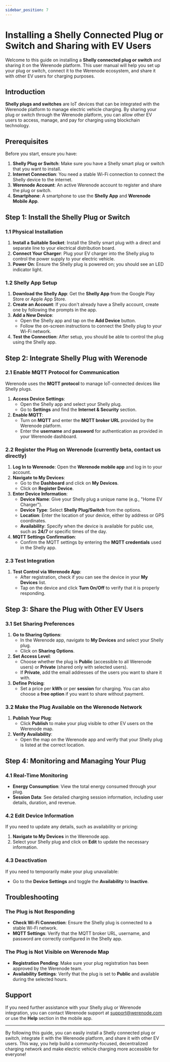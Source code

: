```yaml
---
sidebar_position: 7
---
```


# Installing a Shelly Connected Plug or Switch and Sharing with EV Users

Welcome to this guide on installing a **Shelly connected plug or switch** and sharing it on the Werenode platform. This user manual will help you set up your plug or switch, connect it to the Werenode ecosystem, and share it with other EV users for charging purposes.

## Introduction

**Shelly plugs and switches** are IoT devices that can be integrated with the Werenode platform to manage electric vehicle charging. By sharing your plug or switch through the Werenode platform, you can allow other EV users to access, manage, and pay for charging using blockchain technology.

## Prerequisites

Before you start, ensure you have:

1. **Shelly Plug or Switch**: Make sure you have a Shelly smart plug or switch that you want to install.
2. **Internet Connection**: You need a stable Wi-Fi connection to connect the Shelly device to the internet.
3. **Werenode Account**: An active Werenode account to register and share the plug or switch.
4. **Smartphone**: A smartphone to use the **Shelly App** and **Werenode Mobile App**.

## Step 1: Install the Shelly Plug or Switch

### 1.1 Physical Installation

1. **Install a Suitable Socket**: Install the Shelly smart plug with a direct and separate line to your electrical distribution board.
2. **Connect Your Charger**: Plug your EV charger into the Shelly plug to control the power supply to your electric vehicle.
3. **Power On**: Ensure the Shelly plug is powered on; you should see an LED indicator light.

### 1.2 Shelly App Setup

1. **Download the Shelly App**: Get the **Shelly App** from the Google Play Store or Apple App Store.
2. **Create an Account**: If you don't already have a Shelly account, create one by following the prompts in the app.
3. **Add a New Device**:
   - Open the Shelly app and tap on the **Add Device** button.
   - Follow the on-screen instructions to connect the Shelly plug to your Wi-Fi network.
4. **Test the Connection**: After setup, you should be able to control the plug using the Shelly app.

## Step 2: Integrate Shelly Plug with Werenode

### 2.1 Enable MQTT Protocol for Communication

Werenode uses the **MQTT protocol** to manage IoT-connected devices like Shelly plugs.

1. **Access Device Settings**:
   - Open the Shelly app and select your Shelly plug.
   - Go to **Settings** and find the **Internet & Security** section.
2. **Enable MQTT**:
   - Turn on **MQTT** and enter the **MQTT broker URL** provided by the Werenode platform.
   - Enter the **username** and **password** for authentication as provided in your Werenode dashboard.

### 2.2 Register the Plug on Werenode (currently beta, contact us directly)

1. **Log In to Werenode**: Open the **Werenode mobile app** and log in to your account.
2. **Navigate to My Devices**:
   - Go to the **Dashboard** and click on **My Devices**.
   - Click on **Register Device**.
3. **Enter Device Information**:
   - **Device Name**: Give your Shelly plug a unique name (e.g., "Home EV Charger").
   - **Device Type**: Select **Shelly Plug/Switch** from the options.
   - **Location**: Enter the location of your device, either by address or GPS coordinates.
   - **Availability**: Specify when the device is available for public use, such as **24/7** or specific times of the day.
4. **MQTT Settings Confirmation**:
   - Confirm the MQTT settings by entering the **MQTT credentials** used in the Shelly app.

### 2.3 Test Integration

1. **Test Control via Werenode App**:
   - After registration, check if you can see the device in your **My Devices** list.
   - Tap on the device and click **Turn On/Off** to verify that it is properly responding.

## Step 3: Share the Plug with Other EV Users

### 3.1 Set Sharing Preferences

1. **Go to Sharing Options**:
   - In the Werenode app, navigate to **My Devices** and select your Shelly plug.
   - Click on **Sharing Options**.
2. **Set Access Level**:
   - Choose whether the plug is **Public** (accessible to all Werenode users) or **Private** (shared only with selected users).
   - If **Private**, add the email addresses of the users you want to share it with.
3. **Define Pricing**:
   - Set a price per **kWh** or per **session** for charging. You can also choose a **free option** if you want to share without payment.

### 3.2 Make the Plug Available on the Werenode Network

1. **Publish Your Plug**:
   - Click **Publish** to make your plug visible to other EV users on the Werenode map.
2. **Verify Availability**:
   - Open the map on the Werenode app and verify that your Shelly plug is listed at the correct location.

## Step 4: Monitoring and Managing Your Plug

### 4.1 Real-Time Monitoring

- **Energy Consumption**: View the total energy consumed through your plug.
- **Session Data**: See detailed charging session information, including user details, duration, and revenue.

### 4.2 Edit Device Information

If you need to update any details, such as availability or pricing:

1. **Navigate to My Devices** in the Werenode app.
2. Select your Shelly plug and click on **Edit** to update the necessary information.

### 4.3 Deactivation

If you need to temporarily make your plug unavailable:

- Go to the **Device Settings** and toggle the **Availability** to **Inactive**.

## Troubleshooting

### The Plug is Not Responding

- **Check Wi-Fi Connection**: Ensure the Shelly plug is connected to a stable Wi-Fi network.
- **MQTT Settings**: Verify that the MQTT broker URL, username, and password are correctly configured in the Shelly app.

### The Plug is Not Visible on Werenode Map

- **Registration Pending**: Make sure your plug registration has been approved by the Werenode team.
- **Availability Settings**: Verify that the plug is set to **Public** and available during the selected hours.

## Support

If you need further assistance with your Shelly plug or Werenode integration, you can contact Werenode support at [support@werenode.com](mailto:support@werenode.com) or use the **Help** section in the mobile app.

---

By following this guide, you can easily install a Shelly connected plug or switch, integrate it with the Werenode platform, and share it with other EV users. This way, you help build a community-focused, decentralized charging network and make electric vehicle charging more accessible for everyone!
